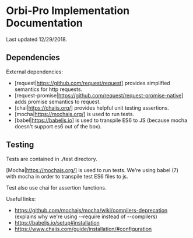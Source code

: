 Orbi-Pro Implementation Documentation
=====================================
Last updated 12/29/2018.

Dependencies
------------
External dependencies:
- [request|https://github.com/request/request] provides simplified semantics for http requests.
- [request-promise|https://github.com/request/request-promise-native] adds promise semantics to request.
- [chai|https://chaijs.org/] provides helpful unit testing assertions.
- [mocha|https://mochajs.org/] is used to run tests.
- [babel|https://babeljs.io] is used to transpile ES6 to JS (because mocha doesn't support es6 out of the box).

Testing
-------
Tests are contained in ./test directory.

[Mocha|https://mochajs.org/] is used to run tests. We're using babel (7) with mocha in order to transpile test ES6 files to js.

Test also use chai for assertion functions.

Useful links:
- https://github.com/mochajs/mocha/wiki/compilers-deprecation
  (explains why we're using --require instead of --compilers)
- https://babeljs.io/setup#installation
- https://www.chaijs.com/guide/installation/#configuration



